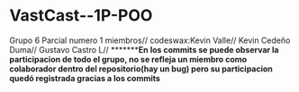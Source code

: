 # VastCast--1P-POO
Grupo 6 Parcial numero 1
miembros//
codeswax:Kevin Valle//
Kevin Cedeño Duma//
Gustavo Castro L// 
*****************En los commits se puede observar la participacion de todo el grupo, no se refleja un miembro como colaborador dentro del repositorio(hay un bug) pero su participacion quedó registrada gracias a los commits**********



